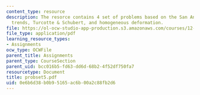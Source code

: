 ```yaml
---
content_type: resource
description: The resorce contains 4 set of problems based on the San Andreas fault
  trends, Turcotte & Schubert, and homogeneous deformation.
file: https://ol-ocw-studio-app-production.s3.amazonaws.com/courses/12-520-geodynamics-fall-2006/0e6b6d38b0b95165ac6b00a2c88fb2d6_probset5.pdf
file_type: application/pdf
learning_resource_types:
- Assignments
ocw_type: OCWFile
parent_title: Assignments
parent_type: CourseSection
parent_uid: bcc016b5-fd63-dd6d-68b2-4f52df750fa7
resourcetype: Document
title: probset5.pdf
uid: 0e6b6d38-b0b9-5165-ac6b-00a2c88fb2d6
---
```

